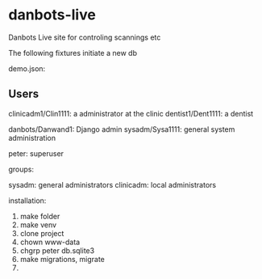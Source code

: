 # danbots-live
Danbots Live site for controling scannings etc

The following fixtures initiate a new db

demo.json:

## Users

 clinicadm1/Clin1111: a administrator at the clinic
 dentist1/Dent1111: a dentist

danbots/Danwand1: Django admin
sysadm/Sysa1111: general system administration

peter: superuser



groups:

sysadm: general administrators
clinicadm: local administrators

installation:

1. make folder
2. make venv
3. clone project
4. chown www-data
5. chgrp peter db.sqlite3
6. make migrations, migrate
7. 
